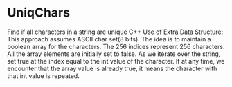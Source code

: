 # UniqChars
Find if all characters in a string are unique C++ Use of Extra Data Structure: This approach assumes ASCII char set(8 bits). The idea is to maintain a boolean array for the characters. The 256 indices represent 256 characters. All the array elements are initially set to false. As we iterate over the string, set true at the index equal to the int value of the character. If at any time, we encounter that the array value is already true, it means the character with that int value is repeated.
